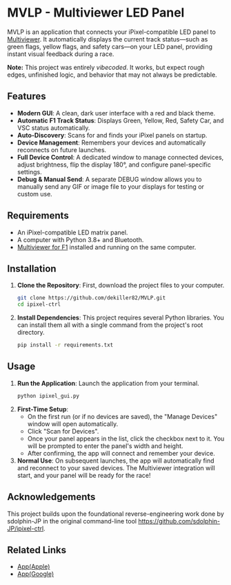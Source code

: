 # MVLP - Multiviewer LED Panel

MVLP is an application that connects your iPixel-compatible LED panel to [Multiviewer](https://multiviewer.app/). It automatically displays the current track status—such as green flags, yellow flags, and safety cars—on your LED panel, providing instant visual feedback during a race.

**Note:** This project was entirely *vibecoded*. It works, but expect rough edges, unfinished logic, and behavior that may not always be predictable.

## Features

- **Modern GUI**: A clean, dark user interface with a red and black theme.  
- **Automatic F1 Track Status**: Displays Green, Yellow, Red, Safety Car, and VSC status automatically.  
- **Auto-Discovery**: Scans for and finds your iPixel panels on startup.  
- **Device Management**: Remembers your devices and automatically reconnects on future launches.  
- **Full Device Control**: A dedicated window to manage connected devices, adjust brightness, flip the display 180°, and configure panel-specific settings.  
- **Debug & Manual Send**: A separate DEBUG window allows you to manually send any GIF or image file to your displays for testing or custom use.  

## Requirements

- An iPixel-compatible LED matrix panel.  
- A computer with Python 3.8+ and Bluetooth.  
- [Multiviewer for F1](https://multiviewer.app/) installed and running on the same computer.  

## Installation

1.  **Clone the Repository**: First, download the project files to your computer.
    ```bash
    git clone https://github.com/dekiller82/MVLP.git
    cd ipixel-ctrl
    ```

2.  **Install Dependencies**: This project requires several Python libraries. You can install them all with a single command from the project's root directory.
    ```bash
    pip install -r requirements.txt
    ```

## Usage

1.  **Run the Application**: Launch the application from your terminal.
    ```bash
    python ipixel_gui.py
    ```
2.  **First-Time Setup**:
    - On the first run (or if no devices are saved), the "Manage Devices" window will open automatically.
    - Click "Scan for Devices".
    - Once your panel appears in the list, click the checkbox next to it. You will be prompted to enter the panel's width and height.
    - After confirming, the app will connect and remember your device.
3.  **Normal Use**: On subsequent launches, the app will automatically find and reconnect to your saved devices. The Multiviewer integration will start, and your panel will be ready for the race!



## Acknowledgements

This project builds upon the foundational reverse-engineering work done by sdolphin-JP in the original command-line tool
https://github.com/sdolphin-JP/ipixel-ctrl.


## Related Links
- [App(Apple)](https://apps.apple.com/jp/app/ipixel-color/id1562961996)
- [App(Google)](https://play.google.com/store/apps/details?id=com.wifiled.ipixels)
